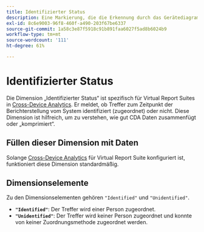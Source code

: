 ```yaml
---
title: Identifizierter Status
description: Eine Markierung, die die Erkennung durch das Gerätediagramm bestimmt.
exl-id: 8c6e9003-96f8-460f-a490-203f67be6337
source-git-commit: 1a58c3e87f5918c91b891faa6027f5ad8b6024b9
workflow-type: tm+mt
source-wordcount: '111'
ht-degree: 61%

---
```


# Identifizierter Status

Die Dimension „Identifizierter Status“ ist spezifisch für Virtual Report Suites in [Cross-Device Analytics](../cda/overview.md). Er meldet, ob Treffer zum Zeitpunkt der Berichterstellung vom System identifiziert (zugeordnet) oder nicht. Diese Dimension ist hilfreich, um zu verstehen, wie gut CDA Daten zusammenfügt oder „komprimiert“.

## Füllen dieser Dimension mit Daten

Solange [Cross-Device Analytics](../cda/overview.md) für Virtual Report Suite konfiguriert ist, funktioniert diese Dimension standardmäßig.

## Dimensionselemente

Zu den Dimensionselementen gehören `"Identified"` und `"Unidentified"`.

* **`"Identified"`**: Der Treffer wird einer Person zugeordnet.
* **`"Unidentified"`**: Der Treffer wird keiner Person zugeordnet und konnte von keiner Zuordnungsmethode zugeordnet werden.
